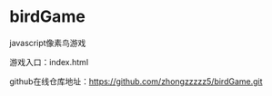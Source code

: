 # birdGame
javascript像素鸟游戏

游戏入口：index.html

github在线仓库地址：https://github.com/zhongzzzzz5/birdGame.git